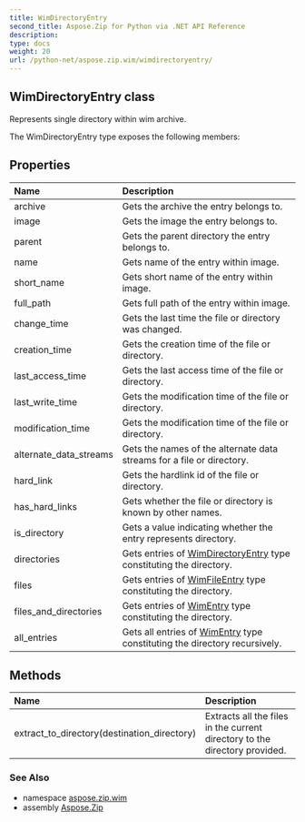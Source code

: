 ```yaml
---
title: WimDirectoryEntry
second_title: Aspose.Zip for Python via .NET API Reference
description: 
type: docs
weight: 20
url: /python-net/aspose.zip.wim/wimdirectoryentry/
---
```


## WimDirectoryEntry class

Represents single directory within wim archive.

The WimDirectoryEntry type exposes the following members:
## Properties
| Name | Description |
| :- | :- |
|archive|Gets the archive the entry belongs to.|
|image|Gets the image the entry belongs to.|
|parent|Gets the parent directory the entry belongs to.|
|name|Gets name of the entry within image.|
|short_name|Gets short name of the entry within image.|
|full_path|Gets full path of the entry within image.|
|change_time|Gets the last time the file or directory was changed.|
|creation_time|Gets the creation time of the file or directory.|
|last_access_time|Gets the last access time of the file or directory.|
|last_write_time|Gets the modification time of the file or directory.|
|modification_time|Gets the modification time of the file or directory.|
|alternate_data_streams|Gets the names of the alternate data streams for a file or directory.|
|hard_link|Gets the hardlink id of the file or directory.|
|has_hard_links|Gets whether the file or directory is known by other names.|
|is_directory|Gets a value indicating whether the entry represents directory.|
|directories|Gets entries of [WimDirectoryEntry](/zip/python-net/aspose.zip.wim/wimdirectoryentry/) type constituting the directory.|
|files|Gets entries of [WimFileEntry](/zip/python-net/aspose.zip.wim/wimfileentry/) type constituting the directory.|
|files_and_directories|Gets entries of [WimEntry](/zip/python-net/aspose.zip.wim/wimentry/) type constituting the directory.|
|all_entries|Gets all entries of [WimEntry](/zip/python-net/aspose.zip.wim/wimentry/) type constituting the directory recursively.|
## Methods
| Name | Description |
| :- | :- |
|extract_to_directory(destination_directory)|Extracts all the files in the current directory to the directory provided.|

### See Also

* namespace [aspose.zip.wim](/zip/python-net/aspose.zip.wim/)
* assembly [Aspose.Zip](/zip/python-net/)

